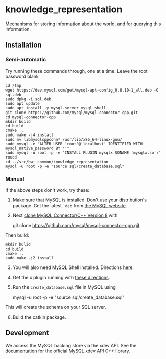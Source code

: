 # knowledge_representation

Mechanisms for storing information about the world, and for querying this information.

## Installation

### Semi-automatic

Try running these commands through, one at a time. Leave the root password blank

    cd /tmp
    wget https://dev.mysql.com/get/mysql-apt-config_0.8.10-1_all.deb -O sql.deb
    sudo dpkg -i sql.deb
    sudo apt update
    sudo apt install -y mysql-server mysql-shell
    git clone https://github.com/mysql/mysql-connector-cpp.git
    cd mysql-connector-cpp
    mkdir build
    cd build
    cmake ..
    sudo make -j4 install
    sudo mv libmysqlcppconn* /usr/lib/x86_64-linux-gnu/
    sudo mysql -e "ALTER USER 'root'@'localhost' IDENTIFIED WITH mysql_native_password BY ''"
    sudo mysql -u root -p -e "INSTALL PLUGIN mysqlx SONAME 'mysqlx.so';"
    roscd
    cd ../src/bwi_common/knowledge_representation
    mysql -u root -p -e "source sql/create_database.sql"
    
### Manual

If the above steps don't work, try these:

1. Make sure that MySQL is installed. Don't use your distribution's package. Get the latest `.deb` from [the MySQL website](https://dev.mysql.com/doc/mysql-apt-repo-quick-guide/en/#apt-repo-fresh-install
).
2. Next [clone MySQL Connector/C++ Version 8](https://dev.mysql.com/downloads/connector/cpp/) with 

    git clone https://github.com/mysql/mysql-connector-cpp.git

Then build:

    mkdir bulid
    cd build
    cmake ..
    sudo make -j2 install

  
3. You will also need MySQL Shell installed. Directions [here](https://dev.mysql.com/doc/refman/5.7/en/installing-mysql-shell-linux-quick.html).


4. Get the x plugin running with [these directions](https://dev.mysql.com/doc/refman/5.7/en/document-store-setting-up.html).

5. Run the `create_database.sql` file in MySQL using 

    mysql -u root -p -e "source sql/create_database.sql"
    
This will create the schema on your SQL server.
    
  
6. Build the catkin package.

## Development

We access the MySQL backing store via the xdev API. See the [documentation](https://dev.mysql.com/doc/dev/connector-cpp/8.0/) for the official MySQL xdev API C++ library.

